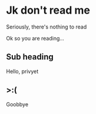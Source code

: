 # Jk don't read me

Seriously, there's nothing to read

Ok so you are reading...

## Sub heading

Hello, privyet

## >:(
    
Goobbye
